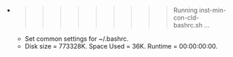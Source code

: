 * >>>>>>>>> Running inst-min-con-cld-bashrc.sh ...
  * Set common settings for ~/.bashrc.
  * Disk size = 773328K. Space Used = 36K. Runtime = 00:00:00:00.
